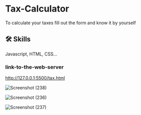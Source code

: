 
# Tax-Calculator

To calculate your taxes fill out the form and know it by yourself


## 🛠 Skills
Javascript, HTML, CSS...

### link-to-the-web-server
http://127.0.0.1:5500/tax.html

![Screenshot (238)](https://github.com/bikrambiku00/Tax-Calculator/assets/157112149/639118ab-e40a-4f34-bcdd-1610317b222e)

![Screenshot (236)](https://github.com/bikrambiku00/Tax-Calculator/assets/157112149/9b4e44b5-c283-4246-b5df-f857386f949b)

![Screenshot (237)](https://github.com/bikrambiku00/Tax-Calculator/assets/157112149/373c1341-531a-4665-bf22-77f77c152f19)
